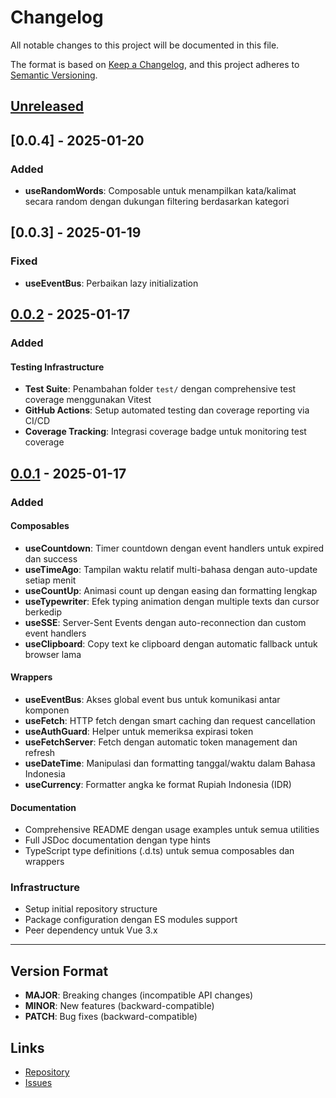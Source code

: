 # Changelog

All notable changes to this project will be documented in this file.

The format is based on [Keep a Changelog](https://keepachangelog.com/en/1.0.0/),
and this project adheres to [Semantic Versioning](https://semver.org/spec/v2.0.0.html).

## [Unreleased]

## [0.0.4] - 2025-01-20

### Added
- **useRandomWords**: Composable untuk menampilkan kata/kalimat secara random dengan dukungan filtering berdasarkan kategori

## [0.0.3] - 2025-01-19

### Fixed
- **useEventBus**: Perbaikan lazy initialization

## [0.0.2] - 2025-01-17

### Added

#### Testing Infrastructure
- **Test Suite**: Penambahan folder `test/` dengan comprehensive test coverage menggunakan Vitest
- **GitHub Actions**: Setup automated testing dan coverage reporting via CI/CD
- **Coverage Tracking**: Integrasi coverage badge untuk monitoring test coverage

## [0.0.1] - 2025-01-17

### Added

#### Composables
- **useCountdown**: Timer countdown dengan event handlers untuk expired dan success
- **useTimeAgo**: Tampilan waktu relatif multi-bahasa dengan auto-update setiap menit
- **useCountUp**: Animasi count up dengan easing dan formatting lengkap
- **useTypewriter**: Efek typing animation dengan multiple texts dan cursor berkedip
- **useSSE**: Server-Sent Events dengan auto-reconnection dan custom event handlers
- **useClipboard**: Copy text ke clipboard dengan automatic fallback untuk browser lama

#### Wrappers
- **useEventBus**: Akses global event bus untuk komunikasi antar komponen
- **useFetch**: HTTP fetch dengan smart caching dan request cancellation
- **useAuthGuard**: Helper untuk memeriksa expirasi token
- **useFetchServer**: Fetch dengan automatic token management dan refresh
- **useDateTime**: Manipulasi dan formatting tanggal/waktu dalam Bahasa Indonesia
- **useCurrency**: Formatter angka ke format Rupiah Indonesia (IDR)

#### Documentation
- Comprehensive README dengan usage examples untuk semua utilities
- Full JSDoc documentation dengan type hints
- TypeScript type definitions (.d.ts) untuk semua composables dan wrappers

### Infrastructure
- Setup initial repository structure
- Package configuration dengan ES modules support
- Peer dependency untuk Vue 3.x

---

## Version Format

- **MAJOR**: Breaking changes (incompatible API changes)
- **MINOR**: New features (backward-compatible)
- **PATCH**: Bug fixes (backward-compatible)

## Links

- [Repository](https://github.com/ibnushahraa/vue3-utils)
- [Issues](https://github.com/ibnushahraa/vue3-utils/issues)

[Unreleased]: https://github.com/ibnushahraa/vue3-utils/compare/v0.0.2...HEAD
[0.0.2]: https://github.com/ibnushahraa/vue3-utils/compare/v0.0.1...v0.0.2
[0.0.1]: https://github.com/ibnushahraa/vue3-utils/releases/tag/v0.0.1
